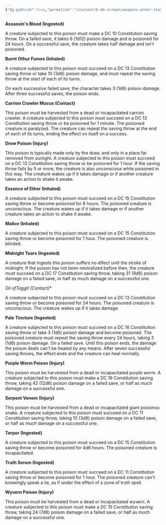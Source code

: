 ```yaml
---
{"dg-publish":true,"permalink":"/content/0-dm-screen/weapons-armor-items-spells/poison/"}
---
```


**Assassin's Blood (Ingested)**

A creature subjected to this poison must make a DC 10 Constitution saving 
throw. On a failed save, it takes 6 (1d12) poison damage and is poisoned for 24 hours. On a successful save, the creature takes half damage and isn't poisoned.

**Burnt Othur Fumes (Inhaled)**

A creature subjected to this poison must succeed on a DC 13 Constitution 
saving throw or take 10 (3d6) poison damage, and must repeat the saving throw at the start of each of its turns.

On each successive failed save, the character takes 3 (1d6) poison damage. After three successful saves, the poison ends.

**Carrion Crawler Mucus (Contact)**

This poison must be harvested from a dead or incapacitated carrion crawler. A creature subjected to this poison must succeed on a DC 13 Constitution saving throw or be poisoned for 1 minute. The poisoned creature is paralyzed. The creature can repeat the saving throw at the end of each of its turns, ending the effect on itself on a success.

**Drow Poison (Injury)**

This poison is typically made only by the draw, and only in a place far removed from sunlight. A creature subjected to this poison must succeed on a DC 13 Constitution saving throw or be poisoned for 1 hour. If the saving throw fails by 5 or more, the creature is also unconscious while poisoned in this way. The creature wakes up if it takes damage or if another creature takes an action to shake it awake.

**Essence of Ether (Inhaled)**

A creature subjected to this poison must succeed on a DC 15 Constitution saving throw or become poisoned for 8 hours. The poisoned creature is unconscious. The creature wakes up if it takes damage or if another creature takes an action to shake it awake.

**Malice (Inhaled)**

A creature subjected to this poison must succeed on a DC 15 Constitution saving throw or become poisoned for 1 hour. The poisoned creature is blinded.

**Midnight Tears (Ingested)**

A creature that ingests this poison suffers no effect until the stroke of midnight. 
If the poison has not been neutralized before then, the creature must succeed on a DC 17 Constitution saving throw, taking 31 (9d6) poison damage on a failed save, or half as much damage on a successful one.

*Oil ofTaggit (Contact)**

A creature subjected to this poison must succeed on a DC 13 Constitution saving throw or become poisoned for 24 hours. The poisoned creature is unconscious. The creature wakes up if it takes damage.

**Pale Tincture (Ingested)**

A creature subjected to this poison must succeed on a DC 16 Constitution saving throw or take 3 (1d6) poison damage and become poisoned. The poisoned creature must repeat the saving throw every 24 hours, taking 3 (1d6) poison damage. On a failed save. Until this poison ends, the damage the poison deals can't be healed by any means. After seven successful saving throws, the effect ends and the creature can heal normally.

**Purple Worm Poison (Injury)**

This poison must be harvested from a dead or incapacitated purple worm. A creature subjected to this poison must make a DC 19 Constitution saving throw, taking 42 (12d6) poison damage on a failed save, or half as much damage on a successful one.

**Serpent Venom (Injury)**

This poison must be harvested from a dead or incapacitated giant poisonou 
snake. A creature subjected to this poison must succeed on a DC 11 Constitution saving throw, taking 10 (3d6) poison damage on a failed save, or half as much damage on a successful one.

**Torpor (Ingested)**

A creature subjected to this poison must succeed on a DC 15 Constitution saving throw or become poisoned for 4d6 hours. The poisoned creature 
is incapacitated.

**Truth Serum (Ingested)**

A creature subjected to this poison must succeed on a DC 11 Constitution saving throw or become poisoned for 1 hour. The poisoned creature can't knowingly speak a lie, as if under the effect of a zone of truth spell.

**Wyvern Poison (Injury)**

This poison must be harvested from a dead or incapacitated wyvern. A creature subjected to this poison must make a DC 15 Constitution saving throw, taking 24 (7d6) poison damage on a failed save, or half as much damage on a successful one.